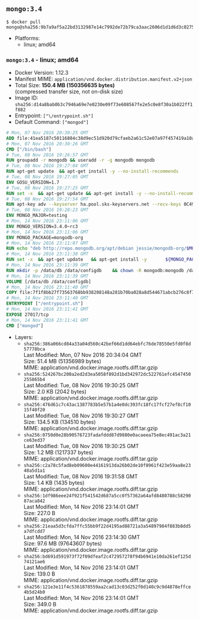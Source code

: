 ## `mongo:3.4`

```console
$ docker pull mongo@sha256:9b7a9af5a22bd3132987e14c7992de72b79ca3aac2606d1d1d6d3c02758bc7cb
```

-	Platforms:
	-	linux; amd64

### `mongo:3.4` - linux; amd64

-	Docker Version: 1.12.3
-	Manifest MIME: `application/vnd.docker.distribution.manifest.v2+json`
-	Total Size: **150.4 MB (150356635 bytes)**  
	(compressed transfer size, not on-disk size)
-	Image ID: `sha256:d14a8bab0b3c7946a69e7e0230e09f73e608567fe2e5c0e8f30a1b022ff1f882`
-	Entrypoint: `["\/entrypoint.sh"]`
-	Default Command: `["mongod"]`

```dockerfile
# Mon, 07 Nov 2016 20:30:25 GMT
ADD file:41ea5187c50116884c38d9ec51d920d79cfaeb2a61c52e07a97f457419a10a4f in / 
# Mon, 07 Nov 2016 20:30:26 GMT
CMD ["/bin/bash"]
# Tue, 08 Nov 2016 19:26:57 GMT
RUN groupadd -r mongodb && useradd -r -g mongodb mongodb
# Tue, 08 Nov 2016 19:27:04 GMT
RUN apt-get update 	&& apt-get install -y --no-install-recommends 		numactl 	&& rm -rf /var/lib/apt/lists/*
# Tue, 08 Nov 2016 19:27:05 GMT
ENV GOSU_VERSION=1.7
# Tue, 08 Nov 2016 19:27:25 GMT
RUN set -x 	&& apt-get update && apt-get install -y --no-install-recommends ca-certificates wget && rm -rf /var/lib/apt/lists/* 	&& wget -O /usr/local/bin/gosu "https://github.com/tianon/gosu/releases/download/$GOSU_VERSION/gosu-$(dpkg --print-architecture)" 	&& wget -O /usr/local/bin/gosu.asc "https://github.com/tianon/gosu/releases/download/$GOSU_VERSION/gosu-$(dpkg --print-architecture).asc" 	&& export GNUPGHOME="$(mktemp -d)" 	&& gpg --keyserver ha.pool.sks-keyservers.net --recv-keys B42F6819007F00F88E364FD4036A9C25BF357DD4 	&& gpg --batch --verify /usr/local/bin/gosu.asc /usr/local/bin/gosu 	&& rm -r "$GNUPGHOME" /usr/local/bin/gosu.asc 	&& chmod +x /usr/local/bin/gosu 	&& gosu nobody true 	&& apt-get purge -y --auto-remove ca-certificates wget
# Tue, 08 Nov 2016 19:27:54 GMT
RUN apt-key adv --keyserver ha.pool.sks-keyservers.net --recv-keys 0C49F3730359A14518585931BC711F9BA15703C6
# Tue, 08 Nov 2016 19:28:23 GMT
ENV MONGO_MAJOR=testing
# Mon, 14 Nov 2016 23:11:06 GMT
ENV MONGO_VERSION=3.4.0~rc3
# Mon, 14 Nov 2016 23:11:06 GMT
ENV MONGO_PACKAGE=mongodb-org
# Mon, 14 Nov 2016 23:11:07 GMT
RUN echo "deb http://repo.mongodb.org/apt/debian jessie/mongodb-org/$MONGO_MAJOR main" > /etc/apt/sources.list.d/mongodb-org.list
# Mon, 14 Nov 2016 23:11:38 GMT
RUN set -x 	&& apt-get update 	&& apt-get install -y 		${MONGO_PACKAGE}=$MONGO_VERSION 		${MONGO_PACKAGE}-server=$MONGO_VERSION 		${MONGO_PACKAGE}-shell=$MONGO_VERSION 		${MONGO_PACKAGE}-mongos=$MONGO_VERSION 		${MONGO_PACKAGE}-tools=$MONGO_VERSION 	&& rm -rf /var/lib/apt/lists/* 	&& rm -rf /var/lib/mongodb 	&& mv /etc/mongod.conf /etc/mongod.conf.orig
# Mon, 14 Nov 2016 23:11:39 GMT
RUN mkdir -p /data/db /data/configdb 	&& chown -R mongodb:mongodb /data/db /data/configdb
# Mon, 14 Nov 2016 23:11:39 GMT
VOLUME [/data/db /data/configdb]
# Mon, 14 Nov 2016 23:11:40 GMT
COPY file:7f1f8bb27f73563768bb938208148a281b70ba028a8d544671abcb276c8f741c in /entrypoint.sh 
# Mon, 14 Nov 2016 23:11:40 GMT
ENTRYPOINT ["/entrypoint.sh"]
# Mon, 14 Nov 2016 23:11:41 GMT
EXPOSE 27017/tcp
# Mon, 14 Nov 2016 23:11:41 GMT
CMD ["mongod"]
```

-	Layers:
	-	`sha256:386a066cd84a33a04d560c42bef66d1dd64ebfc76de78550e5fd0f8d57778bca`  
		Last Modified: Mon, 07 Nov 2016 20:34:04 GMT  
		Size: 51.4 MB (51356989 bytes)  
		MIME: application/vnd.docker.image.rootfs.diff.tar.gzip
	-	`sha256:524267bc200a2ed2d3ea5058f892d1bd342972dc522761efc4547450255865b4`  
		Last Modified: Tue, 08 Nov 2016 19:30:25 GMT  
		Size: 2.0 KB (2042 bytes)  
		MIME: application/vnd.docker.image.rootfs.diff.tar.gzip
	-	`sha256:476d61c7c43ac1387783b5e57b1a4e0dc393fc18fc17fcf27ef8cf1015f40f20`  
		Last Modified: Tue, 08 Nov 2016 19:30:27 GMT  
		Size: 134.5 KB (134510 bytes)  
		MIME: application/vnd.docker.image.rootfs.diff.tar.gzip
	-	`sha256:0750d0e28b90576723fadafddd87d9880e0acaeea75e8ec491ac3a21ce63ed37`  
		Last Modified: Tue, 08 Nov 2016 19:30:25 GMT  
		Size: 1.2 MB (1217337 bytes)  
		MIME: application/vnd.docker.image.rootfs.diff.tar.gzip
	-	`sha256:c2a78c5fad8eb09600e44161913da26b02de10f8961f423e59aa8e2348a5d1a1`  
		Last Modified: Tue, 08 Nov 2016 19:31:58 GMT  
		Size: 1.4 KB (1435 bytes)  
		MIME: application/vnd.docker.image.rootfs.diff.tar.gzip
	-	`sha256:1df986eee24f921f541542d687a5cc0f57362a64afd8480788c5829087aca842`  
		Last Modified: Mon, 14 Nov 2016 23:14:01 GMT  
		Size: 227.0 B  
		MIME: application/vnd.docker.image.rootfs.diff.tar.gzip
	-	`sha256:21eaa5d3cfda7ffc55bb9f22d4195ad88721a3a54897984f883b8dd5a7dfcdd7`  
		Last Modified: Mon, 14 Nov 2016 23:14:30 GMT  
		Size: 97.6 MB (97643607 bytes)  
		MIME: application/vnd.docker.image.rootfs.diff.tar.gzip
	-	`sha256:bd691d591973f72f09dfeaf2c472957278f94b6941e10da261ef125d74121ae6`  
		Last Modified: Mon, 14 Nov 2016 23:14:01 GMT  
		Size: 139.0 B  
		MIME: application/vnd.docker.image.rootfs.diff.tar.gzip
	-	`sha256:121e3e11f4c5361878559aa2cad13c03d252f0d140c9c9d4878effce4b5d24b0`  
		Last Modified: Mon, 14 Nov 2016 23:14:01 GMT  
		Size: 349.0 B  
		MIME: application/vnd.docker.image.rootfs.diff.tar.gzip
